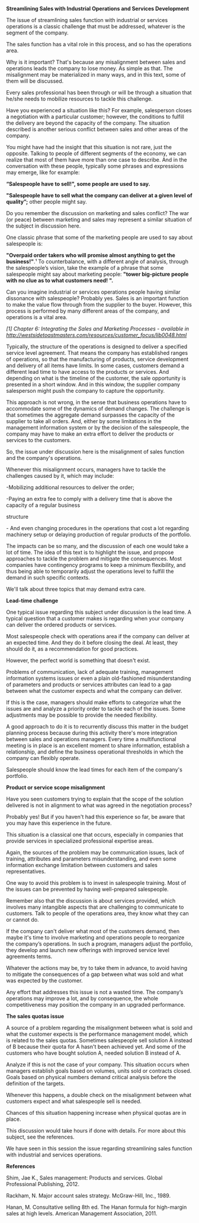 **Streamlining Sales with Industrial Operations and Services Development**



The issue of streamlining sales function with industrial or services operations is a classic challenge that must be addressed, whatever is the segment of the company.

The sales function has a vital role in this process, and so has the operations area.

Why is it important? That's because any misalignment between sales and operations leads the company to lose money. As simple as that. The misalignment may be materialized in many ways, and in this text, some of them will be discussed.

Every sales professional has been through or will be through a situation that he/she needs to mobilize resources to tackle this challenge.

Have you experienced a situation like this? For example, salesperson closes a negotiation with a particular customer; however, the conditions to fulfill the delivery are beyond the capacity of the company. The situation described is another serious conflict between sales and other areas of the company.

You might have had the insight that this situation is not rare, just the opposite. Talking to people of different segments of the economy, we can realize that most of them have more than one case to describe. And in the conversation with these people, typically some phrases and expressions may emerge, like for example:

**“Salespeople have to sell!", some people are used to say.**

**"Salespeople have to sell what the company can deliver at a given level of quality”;** other people might say.

Do you remember the discussion on marketing and sales conflict? The war (or peace) between marketing and sales may represent a similar situation of the subject in discussion here.

One classic phrase that some of the marketing people are used to say about salespeople is:

**"Overpaid order takers who will promise almost anything to get the business!"**.¹ To counterbalance, with a different angle of analysis, through the salespeople’s vision, take the example of a phrase that some salespeople might say about marketing people: **"tower big-picture people with no clue as to what customers need! ".**

Can you imagine industrial or services operations people having similar dissonance with salespeople? Probably yes. Sales is an important function to make the value flow through from the supplier to the buyer. However, this process is performed by many different areas of the company, and operations is a vital area.

*[1] Chapter 6: Integrating the Sales and Marketing Processes - available in http://westsidetoastmasters.com/resources/customer_focus/lib0048.html*

Typically, the structure of the operations is designed to deliver a specified service level agreement. That means the company has established ranges of operations, so that the manufacturing of products, service development and delivery of all items have limits. In some cases, customers demand a different lead time to have access to the products or services. And depending on what is the timeline of the customer, the sale opportunity is presented in a short window. And in this window, the supplier company salesperson might push the company to capture the opportunity.

This approach is not wrong, in the sense that business operations have to accommodate some of the dynamics of demand changes. The challenge is that sometimes the aggregate demand surpasses the capacity of the supplier to take all orders. And, either by some limitations in the management information system or by the decision of the salespeople, the company may have to make an extra effort to deliver the products or services to the customers.

So, the issue under discussion here is the misalignment of sales function and the company's operations.

Whenever this misalignment occurs, managers have to tackle the challenges caused by it, which may include:

-Mobilizing additional resources to deliver the order;

-Paying an extra fee to comply with a delivery time that is above the capacity of a regular business

structure

\- And even changing procedures in the operations that cost a lot regarding machinery setup or delaying production of regular products of the portfolio.

The impacts can be so many, and the discussion of each one would take a lot of time. The idea of this text is to highlight the issue, and propose approaches to tackle the problem and mitigate the consequences. Most companies have contingency programs to keep a minimum flexibility, and thus being able to temporarily adjust the operations level to fulfill the demand in such specific contexts.

We'll talk about three topics that may demand extra care.



**Lead-time challenge**

One typical issue regarding this subject under discussion is the lead­ time. A typical question that a customer makes is regarding when your company can deliver the ordered products or services.

Most salespeople check with operations area if the company can deliver at an expected time. And they do it before closing the deal. At least, they should do it, as a recommendation for good practices.

However, the perfect world is something that doesn't exist.

Problems of communication, lack of adequate training, management information systems issues or even a plain old-fashioned misunderstanding of parameters and products or services attributes can lead to a gap between what the customer expects and what the company can deliver.

If this is the case, managers should make efforts to categorize what the issues are and analyze a priority order to tackle each of the issues. Some adjustments may be possible to provide the needed flexibility.

A good approach to do it is to recurrently discuss this matter in the budget planning process because during this activity there's more integration between sales and operations managers. Every time a multifunctional meeting is in place is an excellent moment to share information, establish a relationship, and define the business operational thresholds in which the company can flexibly operate.

Salespeople should know the lead times for each item of the company's portfolio.



**Product or service scope misalignment**

Have you seen customers trying to explain that the scope of the solution delivered is not in alignment to what was agreed in the negotiation process?

Probably yes! But if you haven't had this experience so far, be aware that you may have this experience in the future.

This situation is a classical one that occurs, especially in companies that provide services in specialized professional expertise areas.

Again, the sources of the problem may be communication issues, lack of training, attributes and parameters misunderstanding, and even some information exchange limitation between customers and sales representatives.

One way to avoid this problem is to invest in salespeople training. Most of the issues can be prevented by having well-prepared salespeople.

Remember also that the discussion is about services provided, which involves many intangible aspects that are challenging to communicate to customers. Talk to people of the operations area, they know what they can or cannot do.

If the company can't deliver what most of the customers demand, then maybe it's time to involve marketing and operations people to reorganize the company’s operations. In such a program, managers adjust the portfolio, they develop and launch new offerings with improved service level agreements terms.

Whatever the actions may be, try to take them in advance, to avoid having to mitigate the consequences of a gap between what was sold and what was expected by the customer.

Any effort that addresses this issue is not a wasted time. The company’s operations may improve a lot, and by consequence, the whole competitiveness may position the company in an upgraded performance.



**The sales quotas issue**

A source of a problem regarding the misalignment between what is sold and what the customer expects is the performance management model, which is related to the sales quotas. Sometimes salespeople sell solution A instead of B because their quota for A hasn't been achieved yet. And some of the customers who have bought solution A, needed solution B instead of A.

Analyze if this is not the case of your company. This situation occurs when managers establish goals based on volumes, units sold or contracts closed. Goals based on physical numbers demand critical analysis before the definition of the targets.

Whenever this happens, a double­ check on the misalignment between what customers expect and what salespeople sell is needed.

Chances of this situation happening increase when physical quotas are in place.

This discussion would take hours if done with details. For more about this subject, see the references.

We have seen in this session the issue regarding streamlining sales function with industrial and services operations.





**References**

Shim, Jae K., Sales management: Products and services. Global Professional Publishing, 2012.

Rackham, N. Major account sales strategy. McGraw-Hill, Inc., 1989.

Hanan, M. Consultative selling 8th ed. The Hanan formula for high-margin sales at high levels. American Management Association, 2011.